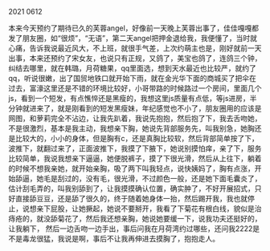 2021 0612

本来今天预约了期待已久的芙蓉angel，好像前一天晚上芙蓉出事了，佳佳嘎嘎都发了朋友圈，如“很烦”，“无语”，第二天angel把押金退给我，我便懂了，当时就心痛，告诉我说最近风大，不上班，就很手气差，上次约萌主也是，刚好就前一天出事，本来还预约了宋女友，也说只有正规，又鸽了，美宝也鸽了，连鸽三个钟，纠结去哪里，就在韩璐，月荷糖果，qq里面选，想到天水最近也比较严，就约了qq，听说很嫩，出了国贸地铁口就开始下雨，就在金光华下面的商城买了把伞在过去，富濠这里还是不错的环境比较好，小哥带路的时候路过一个房间，里面几个js，看到一个短发，有点憔悴还是黑瘦的，我想这里js质量有点低，等js进房，半分钟就进来了，就是刚看到的短发黑瘦妹，年纪感觉也不小了，朋友圈用的应该是网图，和萝莉完全不沾边，让我先趴着，我说先抱抱，然后抱了下，我去舌吻她，不是很激烈，基本是我主动，我想亲下胸，她说先背部服务先，叫我别急，她胸还是比较大的，小小的身体，但是胸有c，还是真胸比较软，然后背部简单按了下，波推下，就翻过来了，正面波推下，我摸了下腋下，她说别摸怕痒，亲了下，服务比较简单，我说我想亲下逼逼，她便脱裤子，摸了下很光滑，然后从上往下，躺着的时候不想我亲她，就开始亲胸，吸了两下叫我轻点，说快姨妈了，胸有点涨，开始舔逼，她毛是刮过的，没有毛，很光滑，不过颜色一般，还是她下面毛囊炎了，估计刮毛弄的，叫我别舔到了，让我摸摸确认位置，确实肿了，不好开展招式，只好直接舔豆豆，还是舔了很久的，终于随着她身体一抬，然后踢开我，我也就停止，说想亲下屁股，让她撅起，她说不要掰开，我看了下菊花有根白线，貌似是治痔疮的，就没舔菊花了，然后我还想亲胸，她说她要缓一下，说我功夫还挺好的，让我躺下， 然后一边舌吻一边手出，事后问我在月荷湾约过哪些，还问我2222是不是毒龙很猛，我说是啊，事后不让我再伸进去摸胸了，抱抱走人。

